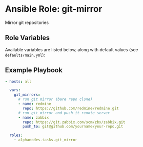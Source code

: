 # Ansible Role: git-mirror

Mirror git repositories

## Role Variables

Available variables are listed below, along with default values (see `defaults/main.yml`):

## Example Playbook

```yaml
- hosts: all

  vars:
    git_mirrors:
      # run git mirror (bare repo clone)
      - name: redmine
        repo: https://github.com/redmine/redmine.git
      # run git mirror and push it remote server
      - name: zabbix
        repo: https://git.zabbix.com/scm/zbx/zabbix.git
        push_to: git@github.com/yourname/your-repo.git

  roles:
    - alphanodes.tasks.git_mirror
```
